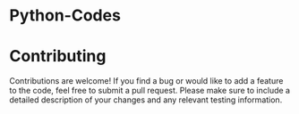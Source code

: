 # Python-Codes


# Contributing
Contributions are welcome! If you find a bug or would like to add a feature to the code, feel free to submit a pull request. Please make sure to include a detailed description of your changes and any relevant testing information.
